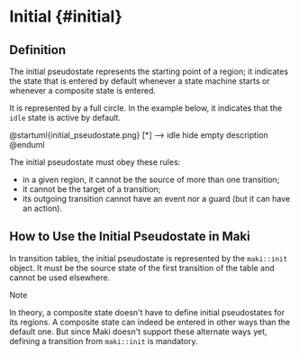 # Initial {#initial}

## Definition

The initial pseudostate represents the starting point of a region; it indicates the state that is entered by default whenever a state machine starts or whenever a composite state is entered.

It is represented by a full circle. In the example below, it indicates that the `idle` state is active by default.

@startuml{initial_pseudostate.png}
[*] --> idle
hide empty description
@enduml

The initial pseudostate must obey these rules:

- in a given region, it cannot be the source of more than one transition;
- it cannot be the target of a transition;
- its outgoing transition cannot have an event nor a guard (but it can have an action).

## How to Use the Initial Pseudostate in Maki

In transition tables, the initial pseudostate is represented by the `maki::init` object. It must be the source state of the first transition of the table and cannot be used elsewhere.

> [!note]
> In theory, a composite state doesn't have to define initial pseudostates for its regions. A composite state can indeed be entered in other ways than the default one. But since Maki doesn't support these alternate ways yet, defining a transition from `maki::init` is mandatory.
